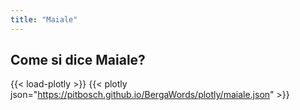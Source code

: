 ```yaml
---
title: "Maiale"
---
```


## Come si dice Maiale?

{{< load-plotly >}}
{{< plotly json="https://pitbosch.github.io/BergaWords/plotly/maiale.json" >}}